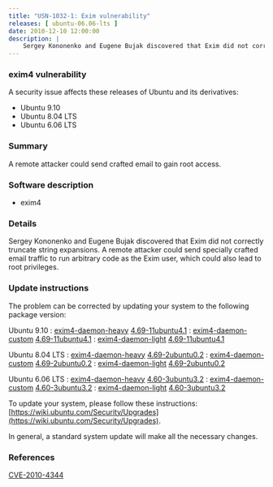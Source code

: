 ```yaml
---
title: "USN-1032-1: Exim vulnerability"
releases: [ ubuntu-06.06-lts ]
date: 2010-12-10 12:00:00
description: |
    Sergey Kononenko and Eugene Bujak discovered that Exim did not correctly truncate string expansions. A remote attacker could send specially crafted email traffic to run arbitrary code as the Exim user, which could also lead to root privileges. 
--- 
```

 
### exim4 vulnerability

A security issue affects these releases of Ubuntu and its derivatives:

* Ubuntu 9.10
* Ubuntu 8.04 LTS
* Ubuntu 6.06 LTS

### Summary

A remote attacker could send crafted email to gain root access. 

### Software description

* exim4 

### Details

Sergey Kononenko and Eugene Bujak discovered that Exim did not correctly truncate string expansions. A remote attacker could send specially crafted email traffic to run arbitrary code as the Exim user, which could also lead to root privileges. 

### Update instructions

The problem can be corrected by updating your system to the following package version:

Ubuntu 9.10
 : [exim4-daemon-heavy](https://launchpad.net/ubuntu/+source/exim4) <span> [4.69-11ubuntu4.1](https://launchpad.net/ubuntu/+source/exim4/4.69-11ubuntu4.1) </span> 
 : [exim4-daemon-custom](https://launchpad.net/ubuntu/+source/exim4) <span> [4.69-11ubuntu4.1](https://launchpad.net/ubuntu/+source/exim4/4.69-11ubuntu4.1) </span> 
 : [exim4-daemon-light](https://launchpad.net/ubuntu/+source/exim4) <span> [4.69-11ubuntu4.1](https://launchpad.net/ubuntu/+source/exim4/4.69-11ubuntu4.1) </span> 

Ubuntu 8.04 LTS
 : [exim4-daemon-heavy](https://launchpad.net/ubuntu/+source/exim4) <span> [4.69-2ubuntu0.2](https://launchpad.net/ubuntu/+source/exim4/4.69-2ubuntu0.2) </span> 
 : [exim4-daemon-custom](https://launchpad.net/ubuntu/+source/exim4) <span> [4.69-2ubuntu0.2](https://launchpad.net/ubuntu/+source/exim4/4.69-2ubuntu0.2) </span> 
 : [exim4-daemon-light](https://launchpad.net/ubuntu/+source/exim4) <span> [4.69-2ubuntu0.2](https://launchpad.net/ubuntu/+source/exim4/4.69-2ubuntu0.2) </span> 

Ubuntu 6.06 LTS
 : [exim4-daemon-heavy](https://launchpad.net/ubuntu/+source/exim4) <span> [4.60-3ubuntu3.2](https://launchpad.net/ubuntu/+source/exim4/4.60-3ubuntu3.2) </span> 
 : [exim4-daemon-custom](https://launchpad.net/ubuntu/+source/exim4) <span> [4.60-3ubuntu3.2](https://launchpad.net/ubuntu/+source/exim4/4.60-3ubuntu3.2) </span> 
 : [exim4-daemon-light](https://launchpad.net/ubuntu/+source/exim4) <span> [4.60-3ubuntu3.2](https://launchpad.net/ubuntu/+source/exim4/4.60-3ubuntu3.2) </span> 

To update your system, please follow these instructions: [https://wiki.ubuntu.com/Security/Upgrades](https://wiki.ubuntu.com/Security/Upgrades).

In general, a standard system update will make all the necessary changes. 

### References

 [CVE-2010-4344](http://people.ubuntu.com/~ubuntu-security/cve/CVE-2010-4344)
 
